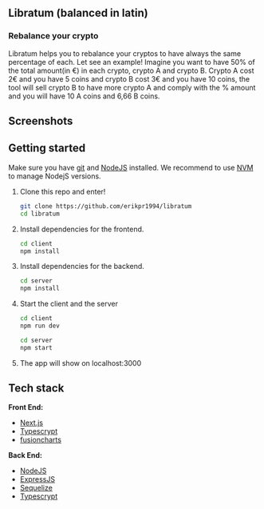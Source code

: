 ## Libratum (balanced in latin)

### Rebalance your crypto


Libratum helps you to rebalance your cryptos to have always the same percentage of each. 
Let see an example! Imagine you want to have 50% of the total amount(in €) in each crypto, crypto A and crypto B. Crypto A cost 2€ and you have 5 coins and crypto B cost 3€ and you have 10 coins, the tool will sell crypto B to have more crypto A and comply with the % amount and you will have 10 A coins and 6,66 B coins.

## Screenshots



## Getting started
Make sure you have [git](https://git-scm.com/) and [NodeJS](https://nodejs.org/es/) installed. We recommend to use [NVM](https://github.com/nvm-sh/nvm) to manage NodejS versions. 

1. Clone this repo and enter!

   ```bash
   git clone https://github.com/erikpr1994/libratum
   cd libratum
   ```

2. Install dependencies for the frontend.

   ```bash
   cd client
   npm install
   ```
   
3. Install dependencies for the backend.

   ```bash
   cd server
   npm install
   ```

4. Start the client and the server 
   ```bash
   cd client
   npm run dev
   
   cd server 
   npm start
   ```

4. The app will show on localhost:3000

## Tech stack

**Front End:**

* [Next.js](https://nextjs.org/)
* [Typescrypt](https://www.typescriptlang.org/)
* [fusioncharts](https://www.fusioncharts.com/)

**Back End:**

* [NodeJS](https://nodejs.org/es/)
* [ExpressJS](https://expressjs.com/es/)
* [Sequelize](https://sequelize.org/)
* [Typescrypt](https://www.typescriptlang.org/)
